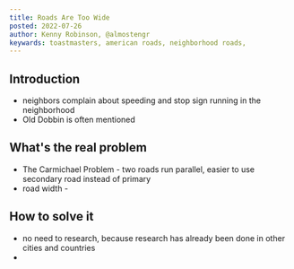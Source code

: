 ```yaml
---
title: Roads Are Too Wide
posted: 2022-07-26
author: Kenny Robinson, @almostengr
keywards: toastmasters, american roads, neighborhood roads, 
---
```


## Introduction

* neighbors complain about speeding and stop sign running in the neighborhood
* Old Dobbin is often mentioned 


## What's the real problem

* The Carmichael Problem - two roads run parallel, easier to use secondary road instead of primary
* road width - 

## How to solve it

* no need to research, because research has already been done in other cities and countries
* 
